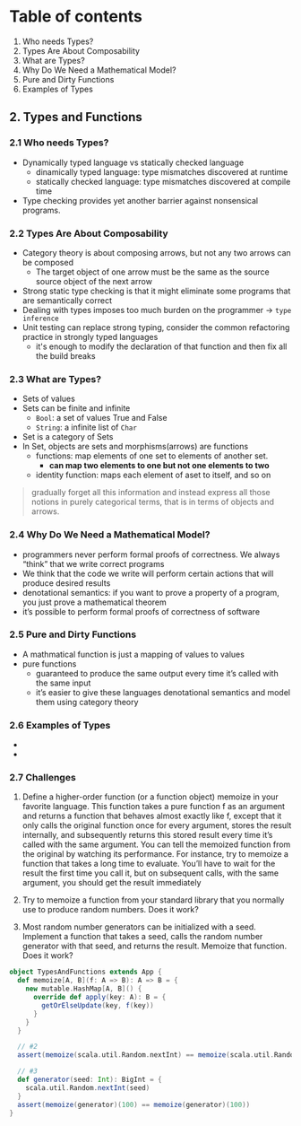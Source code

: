 # Table of contents
1. Who needs Types?
2. Types Are About Composability
3. What are Types?
4. Why Do We Need a Mathematical Model?
5. Pure and Dirty Functions
6. Examples of Types



## 2. Types and Functions

### 2.1 Who needs Types?
- Dynamically typed language vs statically checked language
  - dinamically typed language: type mismatches discovered at runtime 
  - statically checked language: type mismatches discovered at compile time
- Type checking provides yet another barrier against nonsensical programs.

### 2.2 Types Are About Composability
- Category theory is about composing arrows, but not any two arrows can be composed
  - The target object of one arrow must be the same as the source source object of the next arrow
- Strong static type checking is that it might eliminate some programs that are semantically correct
- Dealing with types imposes too much burden on the programmer -> `type inference`
- Unit testing can replace strong typing, consider the common refactoring practice in strongly typed languages
  - it's enough to modify the declaration of that function and then fix all the build breaks

### 2.3 What are Types?
- Sets of values
- Sets can be finite and infinite
  - `Bool`: a set of values True and False
  - `String`: a infinite list of `Char`
- Set is a category of Sets
- In Set, objects are sets and morphisms(arrows) are functions
  - functions: map elements of one set to elements of another set.
    - **can map two elements to one but not one elements to two**
  - identity function: maps each element of aset to itself, and so on

> gradually forget all this information and instead express all those notions in purely categorical terms, 
> that is in terms of objects and arrows.


### 2.4 Why Do We Need a Mathematical Model?
- programmers never perform formal proofs of correctness. We always “think” that we write correct programs
- We think that the code we write will perform certain actions that will produce desired results
- denotational semantics: if you want to prove a property of a program, you just prove a mathematical theorem
- it’s possible to perform formal proofs of correctness of software

### 2.5 Pure and Dirty Functions
- A mathmatical function is just a mapping of values to values
- pure functions 
  - guaranteed to produce the same output every time it’s called with the same input
  - it’s easier to give these languages denotational semantics and model them using category theory

### 2.6 Examples of Types
- 
-

### 2.7 Challenges
1. Define a higher-order function (or a function object) memoize in your favorite language. This function takes a pure function f as
an argument and returns a function that behaves almost exactly like f, except that it only calls the original function once for every
argument, stores the result internally, and subsequently returns this stored result every time it’s called with the same argument.
You can tell the memoized function from the original by watching its performance. For instance, try to memoize a function that takes a long time to evaluate. You’ll have to wait for the result
the first time you call it, but on subsequent calls, with the same argument, you should get the result immediately

2. Try to memoize a function from your standard library that you normally use to produce random numbers. Does it work?
3. Most random number generators can be initialized with a seed. Implement a function that takes a seed, calls the random number
generator with that seed, and returns the result. Memoize that function. Does it work?


```scala
object TypesAndFunctions extends App {
  def memoize[A, B](f: A => B): A => B = {
    new mutable.HashMap[A, B]() {
      override def apply(key: A): B = {
        getOrElseUpdate(key, f(key))
      }
    }
  }

  // #2
  assert(memoize(scala.util.Random.nextInt) == memoize(scala.util.Random.nextInt))

  // #3
  def generator(seed: Int): BigInt = {
    scala.util.Random.nextInt(seed)
  }
  assert(memoize(generator)(100) == memoize(generator)(100))
}
```

